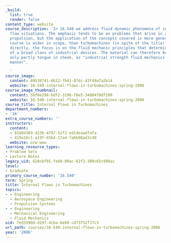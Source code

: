 ```yaml
---
_build:
  list: true
  render: false
content_type: website
course_description: 'In 16.540 we address fluid dynamic phenomena of interest in internal
  flow situations. The emphasis tends to be on problems that arise in air breathing
  propulsion, but the application of the concepts covered is more general, and the
  course is wider in scope, than turbomachines (in spite of the title). Stated more
  directly, the focus is on the fluid mechanic principles that determine the behavior
  of a broad class of industrial devices. The material can therefore be characterized,
  only partly tongue in cheek, as "industrial strength fluid mechanics done in a rigorous
  manner".

  '
course_image:
  content: 89538741-6612-7b41-87dc-43f49a7a2b14
  website: 16-540-internal-flows-in-turbomachines-spring-2006
course_image_thumbnail:
  content: 5bf0e298-bdf2-3196-f6e5-34084f8df200
  website: 16-540-internal-flows-in-turbomachines-spring-2006
course_title: Internal Flows in Turbomachines
department_numbers:
- '16'
extra_course_numbers: ''
instructors:
  content:
  - 81684369-d23b-4797-52f2-ed14eaad7afa
  - 419a16c1-a19f-65b4-17ad-fa6b98ad3c40
  website: ocw-www
learning_resource_types:
- Problem Sets
- Lecture Notes
legacy_uid: 628cbf91-feb0-09ac-62f2-389c65c908ac
level:
- Graduate
primary_course_number: '16.540'
term: Spring
title: Internal Flows in Turbomachines
topics:
- - Engineering
  - Aerospace Engineering
  - Propulsion Systems
- - Engineering
  - Mechanical Engineering
  - Fluid Mechanics
uid: 7ed3590d-d197-4cba-be60-cd73f52f17c3
url_path: courses/16-540-internal-flows-in-turbomachines-spring-2006
year: '2006'
---
```

